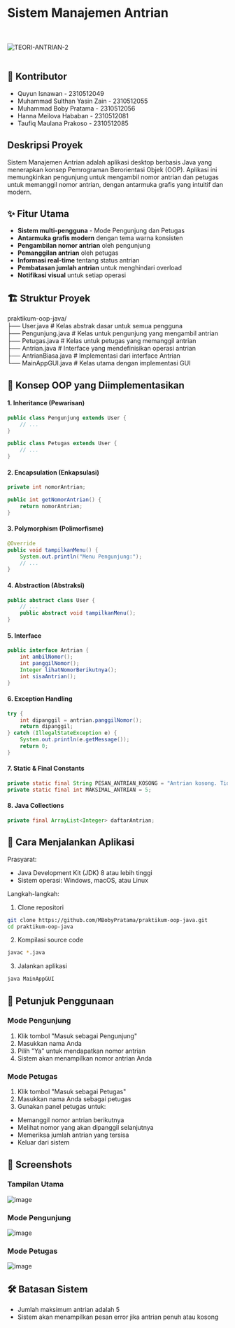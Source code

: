 # Sistem Manajemen Antrian
<br> <br>
![TEORI-ANTRIAN-2](https://github.com/user-attachments/assets/a7743b54-2498-4576-aef7-b792bcaade78)
<br>
<br>

## 🤝 Kontributor
- Quyun Isnawan - 2310512049
- Muhammad Sulthan Yasin Zain - 2310512055
- Muhammad Boby Pratama - 2310512056
- Hanna Meilova Hababan - 2310512081
- Taufiq Maulana Prakoso - 2310512085

## Deskripsi Proyek
Sistem Manajemen Antrian adalah aplikasi desktop berbasis Java yang menerapkan konsep Pemrograman Berorientasi Objek (OOP). Aplikasi ini memungkinkan pengunjung untuk mengambil nomor antrian dan petugas untuk memanggil nomor antrian, dengan antarmuka grafis yang intuitif dan modern.

## ✨ Fitur Utama
- **Sistem multi-pengguna** - Mode Pengunjung dan Petugas
- **Antarmuka grafis modern** dengan tema warna konsisten
- **Pengambilan nomor antrian** oleh pengunjung
- **Pemanggilan antrian** oleh petugas
- **Informasi real-time** tentang status antrian
- **Pembatasan jumlah antrian** untuk menghindari overload
- **Notifikasi visual** untuk setiap operasi

## 🏗️ Struktur Proyek
praktikum-oop-java/ <br>
      ├── User.java             # Kelas abstrak dasar untuk semua pengguna <br>
      ├── Pengunjung.java       # Kelas untuk pengunjung yang mengambil antrian <br>
      ├── Petugas.java          # Kelas untuk petugas yang memanggil antrian <br>
      ├── Antrian.java          # Interface yang mendefinisikan operasi antrian <br>
      ├── AntrianBiasa.java     # Implementasi dari interface Antrian <br>
      └── MainAppGUI.java       # Kelas utama dengan implementasi GUI

## 🧩 Konsep OOP yang Diimplementasikan
#### 1. Inheritance (Pewarisan)
```java
public class Pengunjung extends User {
    // ...
}

public class Petugas extends User {
    // ...
}
```

#### 2. Encapsulation (Enkapsulasi)
```java
private int nomorAntrian;

public int getNomorAntrian() {
    return nomorAntrian;
}
```

#### 3. Polymorphism (Polimorfisme)
```java
@Override
public void tampilkanMenu() {
    System.out.println("Menu Pengunjung:");
    // ...
}
```

#### 4. Abstraction (Abstraksi)
```java
public abstract class User {
    // ...
    public abstract void tampilkanMenu();
}
```

#### 5. Interface
```java
public interface Antrian {
    int ambilNomor();
    int panggilNomor();
    Integer lihatNomorBerikutnya();
    int sisaAntrian();
}
```

#### 6. Exception Handling
```java
try {
    int dipanggil = antrian.panggilNomor();
    return dipanggil;
} catch (IllegalStateException e) {
    System.out.println(e.getMessage());
    return 0;
}
```

#### 7. Static & Final Constants
```java
private static final String PESAN_ANTRIAN_KOSONG = "Antrian kosong. Tidak ada nomor untuk dipanggil.";
private static final int MAKSIMAL_ANTRIAN = 5;
```

#### 8. Java Collections
```java
private final ArrayList<Integer> daftarAntrian;
```

## 🚀 Cara Menjalankan Aplikasi
Prasyarat:
- Java Development Kit (JDK) 8 atau lebih tinggi
- Sistem operasi: Windows, macOS, atau Linux

Langkah-langkah:
1. Clone repositori
```bash
git clone https://github.com/MBobyPratama/praktikum-oop-java.git
cd praktikum-oop-java
```

2. Kompilasi source code
```bash
javac *.java
```

3. Jalankan aplikasi
```bash
java MainAppGUI
```

## 📝 Petunjuk Penggunaan
### Mode Pengunjung
1. Klik tombol "Masuk sebagai Pengunjung"
2. Masukkan nama Anda
3. Pilih "Ya" untuk mendapatkan nomor antrian
4. Sistem akan menampilkan nomor antrian Anda

### Mode Petugas
1. Klik tombol "Masuk sebagai Petugas"
2. Masukkan nama Anda sebagai petugas
3. Gunakan panel petugas untuk:
- Memanggil nomor antrian berikutnya
- Melihat nomor yang akan dipanggil selanjutnya
- Memeriksa jumlah antrian yang tersisa
- Keluar dari sistem

## 📸 Screenshots
### Tampilan Utama
![image](https://github.com/user-attachments/assets/51799bc0-5437-45fa-81d6-5ca552a52caf)

### Mode Pengunjung
![image](https://github.com/user-attachments/assets/316de08c-224e-4931-aef3-154c522c3ee2)

### Mode Petugas
![image](https://github.com/user-attachments/assets/cc980944-781a-4efa-8492-edf10f0a9fe4)

## 🛠️ Batasan Sistem
- Jumlah maksimum antrian adalah 5
- Sistem akan menampilkan pesan error jika antrian penuh atau kosong
